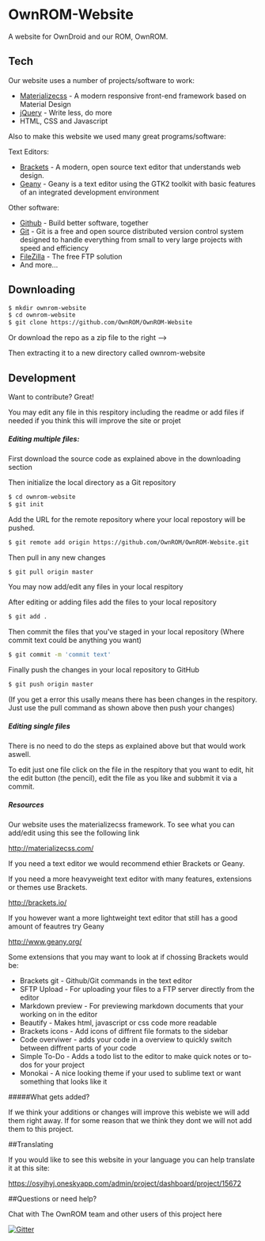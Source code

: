 # OwnROM-Website

A website for OwnDroid and our ROM, OwnROM.



## Tech

Our website uses a number of projects/software to work:

* [Materializecss] - A modern responsive front-end framework based on Material Design
* [jQuery] - Write less, do more
* HTML, CSS and Javascript

Also to make this website we used many great programs/software:

Text Editors:

* [Brackets] - A modern, open source text editor that understands web design.
* [Geany] - Geany is a text editor using the GTK2 toolkit with basic features of an integrated development environment

Other software:

* [Github] - Build better software, together
* [Git] - Git is a free and open source distributed version control system designed to handle everything from small to very large projects with speed and efficiency
* [FileZilla] - The free FTP solution
* And more...

## Downloading

```sh
$ mkdir ownrom-website
$ cd ownrom-website
$ git clone https://github.com/OwnROM/OwnROM-Website
```

Or download the repo as a zip file to the right --> 

Then extracting it to a new directory called ownrom-website

## Development

Want to contribute? Great!

You may edit any file in this respitory including the readme or add files if needed if you think this will improve the site or projet


##### Editing multiple files:

First download the source code as explained above in the downloading section

Then initialize the local directory as a Git repository
```sh
$ cd ownrom-website
$ git init
```

Add the URL for the remote repository where your local repostory will be pushed.
```sh
$ git remote add origin https://github.com/OwnROM/OwnROM-Website.git
```

Then pull in any new changes
```sh
$ git pull origin master
```

You may now add/edit any files in your local respitory

After editing or adding files add the files to your local repository
```sh
$ git add .
```

Then commit the files that you've staged in your local repository (Where commit text could be anything you want)
```sh
$ git commit -m 'commit text'
```

Finally push the changes in your local repository to GitHub
```sh
$ git push origin master
```

(If you get a error this usally means there has been changes in the respitory. Just use the pull command as shown above then push your changes)

##### Editing single files

There is no need to do the steps as explained above but that would work aswell.

To edit just one file click on the file in the respitory that you want to edit, hit the edit button (the pencil), edit the file as you like and subbmit it via a commit.

##### Resources

Our website uses the materializecss framework. To see what you can add/edit using this see the following link

http://materializecss.com/

If you need a text editor we would recommend ethier Brackets or Geany.

If you need a more heavyweight text editor with many features, extensions or themes use Brackets.

http://brackets.io/

If you however want a more lightweight text editor that still has a good amount of feautres try Geany

http://www.geany.org/

Some extensions that you may want to look at if chossing Brackets would be:

* Brackets git - Github/Git commands in the text editor
* SFTP Upload - For uploading your files to a FTP server directly from the editor
* Markdown preview - For previewing markdown documents that your working on in the editor
* Beautify - Makes html, javascript or css code more readable
* Brackets icons - Add icons of diffrent file formats to the sidebar
* Code overviwer - adds your code in a overview to quickly switch between diffrent parts of your code
* Simple To-Do - Adds a todo list to the editor to make quick notes or to-dos for your project
* Monokai - A nice looking theme if your used to sublime text or want something that looks like it

#####What gets added?

If we think your additions or changes will improve this webiste we will add them right away. If for some reason that we think they dont we will not add them to this project.

##Translating

If you would like to see this website in your language you can help translate it at this site:

https://osyihyj.oneskyapp.com/admin/project/dashboard/project/15672

##Questions or need help?

Chat with The OwnROM team and other users of this project here

[![Gitter](https://badges.gitter.im/Join%20Chat.svg)](https://gitter.im/OwnROM/android?utm_source=badge&utm_medium=badge&utm_campaign=pr-badge&utm_content=badge)







[jQuery]:http://jquery.com
[Materializecss]:http://materializecss.com/
[Geany]:http://www.geany.org/
[FileZilla]:https://filezilla-project.org/
[Github]:https://github.com/
[Git]:http://git-scm.com/
[Brackets]:http://brackets.io/